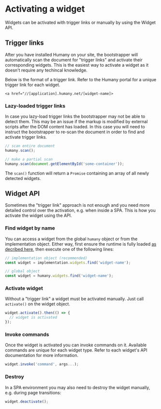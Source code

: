 # Activating a widget
Widgets can be activated with trigger links or manually by using the Widget API.

## Trigger links
After you have installed Humany on your site, the bootstrapper will automatically scan the document for "trigger links" and activate their corresponding widgets. This is the easiest way to activate a widget as it doesn't require any techincal knowledge.

Below is the format of a trigger link. Refer to the Humany portal for a unique trigger link for each widget.

```
<a href="//[application].humany.net/[widget-name]>
```

### Lazy-loaded trigger links
In case you lazy-load trigger links the bootstrapper may not be able to detect them. This may be an issue if the markup is modified by external scripts after the DOM content has loaded. In this case you will need to instruct the bootstrapper to re-scan the document in order to find and activate trigger links.

```javascript
// scan entire document
humany.scan();

// make a partial scan
humany.scan(document.getElementById('some-container'));
```
The `scan()` function will return a `Promise` containing an array of all newly detected widgets.

## Widget API
Sometimes the "trigger link" approach is not enough and you need more detailed control over the activation, e.g. when inside a SPA. This is how you activate the widget using the API.

### Find widget by name
You can access a widget from the global `humany` object or from the implementation object. Either way, first ensure the runtime is fully loaded [as decribed here](accessing-the-api.md), then execute one of the following lines:
```javascript
// implementation object (recommended)
const widget = implementation.widgets.find('widget-name');

// global object
const widget = humany.widgets.find('widget-name');
```

### Activate widget
Without a "trigger link" a widget must be activated manually. Just call `activate()` on the widget object.
```javascript
widget.activate().then(() => {
  // widget is activated
});
```

### Invoke commands
Once the widget is activated you can invoke commands on it. Available commands are unique for each widget type. Refer to each widget's API documentation for more information.

```javascript
widget.invoke('command', args...);
```

### Destroy
In a SPA environment you may also need to destroy the widget manually, e.g. during page transitions:
```javascript
widget.deactivate();
```